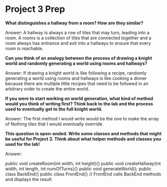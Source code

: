 # Project 3 Prep

**What distinguishes a hallway from a room? How are they similar?**

Answer: A hallway is always a row of tiles that may turn, leading into a room. A rooms is a collection of tiles that are connected together and a room always has entrance and exit into a hallways to ensure that every room is reachable. 

**Can you think of an analogy between the process of 
drawing a knight world and randomly generating a world 
using rooms and hallways?**

Answer: If drawing a knight world is like following a recipe, randomly generating a world using rooms and hallways is like cooking a dinner because there are mutliple little recipes that need to be followed in an arbitrary order to create the entire world. 

**If you were to start working on world generation, what kind of method would you think of writing first? 
Think back to the lab and the process used to eventually 
get to the full knight world.**

Answer: The first method I would write would be the one to make the array of Nothing tiles that I would eventually override. 

**This question is open-ended. Write some classes 
and methods that might be useful for Project 3. Think 
about what helper methods and classes you used for the lab!**

Answer:

public void createRoom(int width, int height){}
public void createHallway(int width, int length, int numOfTurns){}
public void generateWorld();
public class BackEnd{}
public class FrontEnd{} // FrontEnd calls BackEnd methods and displays the result

